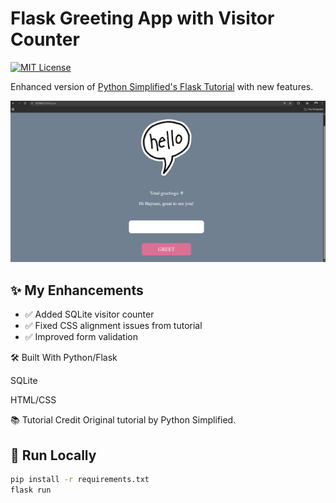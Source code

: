 # Flask Greeting App with Visitor Counter  
[![MIT License](https://img.shields.io/badge/License-MIT-green.svg)](LICENSE)  

Enhanced version of [Python Simplified's Flask Tutorial](https://www.youtube.com/watch?v=6plVs_ytIH8&list=FLUlfchq2F5t_LmXuw1IXbFA&index=2) with new features.  

![App Screenshot](screenshots/web.png) <!-- Add this line if you have screenshot -->

## ✨ My Enhancements  
- ✅ Added SQLite visitor counter  
- ✅ Fixed CSS alignment issues from tutorial  
- ✅ Improved form validation  

🛠 Built With
Python/Flask

SQLite

HTML/CSS

📚 Tutorial Credit
Original tutorial by Python Simplified.

## 🚀 Run Locally  
```bash  
pip install -r requirements.txt  
flask run  

